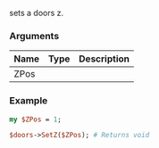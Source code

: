 sets a doors z.
### Arguments
**Name**|**Type**|**Description**
:---|:---|:---
ZPos||

### Example

```perl
my $ZPos = 1;

$doors->SetZ($ZPos); # Returns void
```